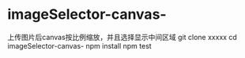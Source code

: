 # imageSelector-canvas-
上传图片后canvas按比例缩放，并且选择显示中间区域
git clone xxxxx
cd imageSelector-canvas-
npm install
npm test
